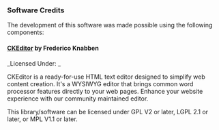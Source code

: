 ### Software Credits

The development of this software was made possible using the following components:

#### [CKEditor](http://ckeditor.com) by **Frederico Knabben**  

_Licensed Under: _

CKEditor
 is a ready-for-use HTML text editor designed to simplify web content
creation. It's a WYSIWYG editor that brings common word processor
features directly to your web pages. Enhance your website experience
with our community maintained editor.

This library/software can be licensed under GPL V2 or later, LGPL 2.1 or
 later, or MPL V1.1 or later.
